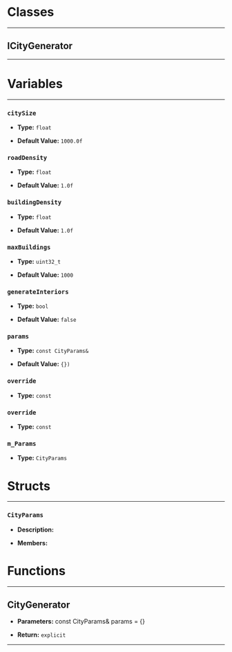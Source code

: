 # Classes
---

## ICityGenerator
---




# Variables
---

### `citySize`

- **Type:** `float`

- **Default Value:** `1000.0f`



### `roadDensity`

- **Type:** `float`

- **Default Value:** `1.0f`



### `buildingDensity`

- **Type:** `float`

- **Default Value:** `1.0f`



### `maxBuildings`

- **Type:** `uint32_t`

- **Default Value:** `1000`



### `generateInteriors`

- **Type:** `bool`

- **Default Value:** `false`



### `params`

- **Type:** `const CityParams&`

- **Default Value:** `{})`



### `override`

- **Type:** `const`



### `override`

- **Type:** `const`



### `m_Params`

- **Type:** `CityParams`




# Structs
---

### `CityParams`

- **Description:** 

- **Members:**




# Functions
---

## CityGenerator



- **Parameters:** const CityParams& params = {}

- **Return:** `explicit`

---
